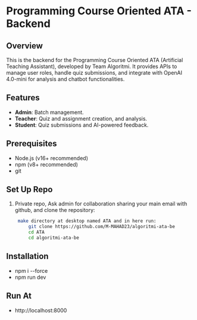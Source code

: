 # Programming Course Oriented ATA - Backend

## Overview
This is the backend for the Programming Course Oriented ATA (Artificial Teaching Assistant), developed by Team Algoritmi. It provides APIs to manage user roles, handle quiz submissions, and integrate with OpenAI 4.0-mini for analysis and chatbot functionalities.

## Features
- **Admin**: Batch management.
- **Teacher**: Quiz and assignment creation, and analysis.
- **Student**: Quiz submissions and AI-powered feedback.

## Prerequisites
- Node.js (v16+ recommended)
- npm (v8+ recommended)
- git

## Set Up Repo
1. Private repo, Ask admin for collaboration sharing your main email with github, and clone the repository:
   ```bash
    make directory at desktop named ATA and in here run:
        git clone https://github.com/M-MAHAD23/algoritmi-ata-be
        cd ATA
        cd algoritmi-ata-be

## Installation
- npm i --force
- npm run dev

## Run At
- http://localhost:8000
